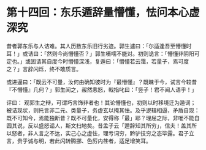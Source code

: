 # 第十四回：东乐遁辞量懵懂，怯问本心虚深究

昔者郭东乐与人诘难。其人历数东乐旧行劣迹。郭生遽曰：「尔适逢吾至懵懂时耳！」或诘曰：「然则今尚懵懂否？」郭生嗫嚅不能对。初则诡言：「懵懂非阴阳可定也。」或固请其自度今时懵懂深浅，复遁曰：「懵懂若云霭，若量子，焉可度之？」言辞闪烁，终不敢质言。

或进逼曰：「既云不可量，汝何由确知彼时为『最懵懂』？既昧于今，试言今较昔『不懵懂』几何？」郭生闻之，赧然恚怒，戟指叱曰：「竖子！君不闻人语乎！」

评曰： 观郭生之辩，可谓巧言饰非者也！其论懵懂也，初则以时移境迁为遁词；被诘现状，则托言非二元、类量子，务虚玄以掩其怯。及乎逻辑相逼，矛盾自现：既不可知今，焉能独断昔？既不可量化，安得称「最」耶？理屈之际，非唯不能自圆其说，反以盛怒诟人，斯文扫地矣。昔孟子云「遁辞知其所穷」，信夫！盖其所以怒者，非人言之不达，实己心之虚怯，理亏词穷，黔驴技穷之态毕露。君子立言，贵乎诚与明，若此闪转腾挪、色厉内荏者，适足增笑耳。
